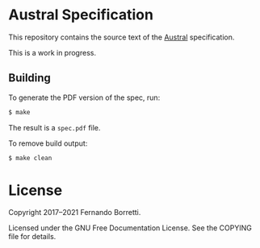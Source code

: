 # Austral Specification

This repository contains the source text of the [Austral][aus] specification.

This is a work in progress.

## Building

To generate the PDF version of the spec, run:

```bash
$ make
```

The result is a `spec.pdf` file.

To remove build output:

```bash
$ make clean
```

# License

Copyright 2017–2021 Fernando Borretti.

Licensed under the GNU Free Documentation License. See the COPYING file for
details.

[aus]: https://github.com/austral/austral
